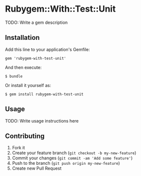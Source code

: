 # Rubygem::With::Test::Unit

TODO: Write a gem description

## Installation

Add this line to your application's Gemfile:

    gem 'rubygem-with-test-unit'

And then execute:

    $ bundle

Or install it yourself as:

    $ gem install rubygem-with-test-unit

## Usage

TODO: Write usage instructions here

## Contributing

1. Fork it
2. Create your feature branch (`git checkout -b my-new-feature`)
3. Commit your changes (`git commit -am 'Add some feature'`)
4. Push to the branch (`git push origin my-new-feature`)
5. Create new Pull Request

